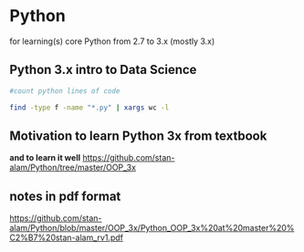 # Python
for learning(s) core Python from 2.7 to 3.x  (mostly 3.x)

## Python 3.x intro to Data Science

```bash
#count python lines of code

find -type f -name "*.py" | xargs wc -l
```
## Motivation to learn Python 3x from textbook
**and to learn it well**
https://github.com/stan-alam/Python/tree/master/OOP_3x

## notes in pdf format
https://github.com/stan-alam/Python/blob/master/OOP_3x/Python_OOP_3x%20at%20master%20%C2%B7%20stan-alam_rv1.pdf